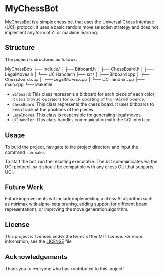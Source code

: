# MyChessBot

MyChessBot is a simple chess bot that uses the Universal Chess Interface (UCI) protocol. It uses a basic random move selection strategy and does not implement any form of AI or machine learning.

## Structure

The project is structured as follows:

MyChessBot/
├── include/
│ ├── Bitboard.h
│ ├── ChessBoard.h
│ ├── LegalMoves.h
│ └── UCIHandler.h
├── src/
│ ├── Bitboard.cpp
│ ├── ChessBoard.cpp
│ ├── LegalMoves.cpp
│ └── UCIHandler.cpp
├── main.cpp
└── Makefile

- `Bitboard`: This class represents a bitboard for each piece of each color; it uses bitwise operators for quick updating of the internal boards.
- `ChessBoard`: This class represents the chess board. It uses bitboards to keep track of the positions of the pieces.
- `LegalMoves`: This class is responsible for generating legal moves.
- `UCIHandler`: This class handles communication with the UCI interface.

## Usage

To build the project, navigate to the project directory and input the command `run make`.

To start the bot, run the resulting executable. The bot communicates via the UCI protocol, so it should be compatible with any chess GUI that supports UCI.

## Future Work

Future improvements will include implementing a chess AI algorithm such as minimax with alpha-beta pruning, adding support for different board representations, or improving the move generation algorithm.

## License

This project is licensed under the terms of the MIT license. For more information, see the [LICENSE](LICENSE) file.

## Acknowledgements

Thank you to everyone who has contributed to this project!

​
